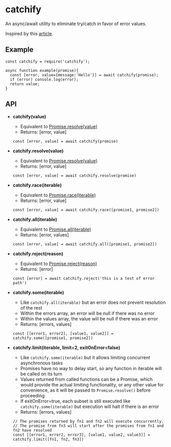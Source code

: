 # catchify
An async/await utility to eliminate try/catch in favor of error values.

Inspired by this [article][0].

## Example

```
const catchify = require('catchify');

async function example(promise){
  const [error, value={message:'Hello'}] = await catchify(promise);
  if (error) console.log(error);
  return value;
}

```

## API

* **catchify(value)**
  * Equivalent to [Promise.resolve(value)][1]
  * Returns: \[error, value]
  
  ```const [error, value] = await catchify(promise)```
  
* **catchify.resolve(value)**
  * Equivalent to [Promise.resolve(value)][1]
  * Returns: \[error, value]
  
  ```const [error, value] = await catchify.resolve(promise)```
  
* **catchify.race(iterable)**
  * Equivalent to [Promise.race(iterable)][2]
  * Returns: \[error, value]
  
  ```const [error, value] = await catchify.race([promise1, promise2])```
  
* **catchify.all(iterable)**
  * Equivalent to [Promise.all(iterable)][3]
  * Returns: \[error, values]
  
  ```const [error, value] = await catchify.all([promise1, promise2])```
  
* **catchify.reject(reason)**
  * Equivalent to [Promise.reject(reason)][4]
  * Returns: \[error]
  
  ```const [error] = await catchify.reject('this is a test of error path')```
  
* **catchify.some(iterable)**
  * Like `catchify.all(iterable)` but an error does not prevent resolution of the rest
  * Within the errors array, an error will be null if there was no error
  * Within the values array, the value will be null if there was an error
  * Returns: \[errors, values]
  
  ```const [[error1, error2], [value1, value2]] = catchify.some([promise1, promise2])```
  
* **catchify.limit(iterable, limit=2, exitOnError=false)**
  * Like `catchify.some(iterable)` but it allows limiting concurrent asynchronous tasks
  * Promises have no way to delay start, so any function in iterable will be called on its turn
  * Values returned from called functions can be a Promise, which would provide the actual limiting 
    functionality, or any other value for convenience, as it will be passed to `Promise.resolve()`
    before proceeding
  * If exitOnError=true, each subset is still executed like `catchify.some(iterable)` but execution
    will halt if there is an error
  * Returns: \[errors, values]
  
  ```
  // The promises returned by fn1 and fn2 will execute concurrently. 
  // The promise from fn3 will start after the promises from fn1 and fn2 have resolved
  const [[error1, error2, error3], [value1, value2, value3]] = catchify.limit([fn1, fn2, fn3])
  ```

[0]: http://blog.grossman.io/how-to-write-async-await-without-try-catch-blocks-in-javascript/
[1]: https://developer.mozilla.org/en-US/docs/Web/JavaScript/Reference/Global_Objects/Promise/resolve
[2]: https://developer.mozilla.org/en-US/docs/Web/JavaScript/Reference/Global_Objects/Promise/race
[3]: https://developer.mozilla.org/en-US/docs/Web/JavaScript/Reference/Global_Objects/Promise/all
[4]: https://developer.mozilla.org/en-US/docs/Web/JavaScript/Reference/Global_Objects/Promise/reject
